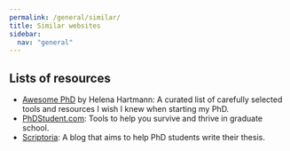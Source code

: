 ```yaml
---
permalink: /general/similar/
title: Similar websites
sidebar:
  nav: "general"
---
```


## Lists of resources

- [Awesome PhD](https://github.com/helenahartmann/awesome-PhD) by Helena Hartmann: A curated list of carefully selected tools and resources I wish I knew when starting my PhD.
- [PhDStudent.com](https://www.phdstudent.com/): Tools to help you survive and thrive in graduate school.
- [Scriptoria](https://www.scriptoria.org/en/): A blog that aims to help PhD students write their thesis.
